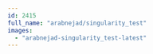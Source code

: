 ```yaml
---
id: 2415
full_name: "arabnejad/singularity_test"
images: 
  - "arabnejad-singularity_test-latest"
---
```

